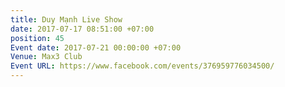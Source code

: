 ```yaml
---
title: Duy Mạnh Live Show
date: 2017-07-17 08:51:00 +07:00
position: 45
Event date: 2017-07-21 00:00:00 +07:00
Venue: Max3 Club
Event URL: https://www.facebook.com/events/376959776034500/
---
```



